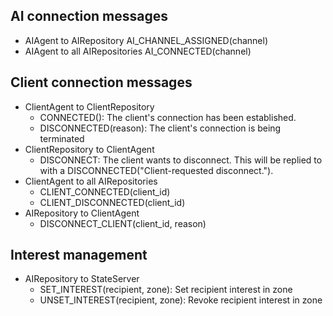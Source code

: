 AI connection messages
----------------------

* AIAgent to AIRepository
  AI_CHANNEL_ASSIGNED(channel)
* AIAgent to all AIRepositories
  AI_CONNECTED(channel)


Client connection messages
--------------------------

* ClientAgent to ClientRepository
  * CONNECTED(): The client's connection has been established.
  * DISCONNECTED(reason): The client's connection is being terminated
* ClientRepository to ClientAgent
  * DISCONNECT: The client wants to disconnect. This will be replied to with a
    DISCONNECTED("Client-requested disconnect.").
* ClientAgent to all AIRepositories
  * CLIENT_CONNECTED(client_id)
  * CLIENT_DISCONNECTED(client_id)
* AIRepository to ClientAgent
  * DISCONNECT_CLIENT(client_id, reason)


Interest management
-------------------

* AIRepository to StateServer
  * SET_INTEREST(recipient, zone): Set recipient interest in zone
  * UNSET_INTEREST(recipient, zone): Revoke recipient interest in zone
